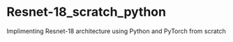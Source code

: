 # Resnet-18_scratch_python
Implimenting Resnet-18 architecture using Python and PyTorch from scratch
